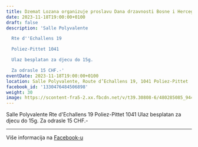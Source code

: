 ```yaml
---
title: Dzemat Lozana organizuje proslavu Dana drzavnosti Bosne i Hercegovine
date: 2023-11-18T19:00:00+0100
draft: false
description: 'Salle Polyvalente

  Rte d''Echallens 19

  Poliez-Pittet 1041

  Ulaz besplatan za djecu do 15g.

  Za odrasle 15 CHF.-'
eventDate: 2023-11-18T19:00:00+0100
location: Salle Polyvalente, Route d’Echallens 19, 1041 Poliez-Pittet
facebook_id: '1330476484506898'
weight: 30
image: https://scontent-fra5-2.xx.fbcdn.net/v/t39.30808-6/480285085_944333661160567_3277375841641556820_n.jpg?_nc_cat=107&ccb=1-7&_nc_sid=9e60e4&_nc_ohc=VfvmRlTdht4Q7kNvwFZKvD4&_nc_oc=AdnypILhGbfJjqV4m9TqDuaCI5Hnl3MAoS6CVYfh9BtSV1bEtsnoWACNE8i24e6sgmM&_nc_zt=23&_nc_ht=scontent-fra5-2.xx&edm=ABTKTjYEAAAA&_nc_gid=r5uuwwDPuSUtykq09lUSbA&_nc_tpa=Q5bMBQEPNg5-MHlDgabGeX9TC8DXOuxG23OSFQ3SCOf0-EDm-C_T4YXd_HMaIYoNaOjyg31gnA4GD0ppqw&oh=00_AffigVeFUP6MTYfw15mf1ugjrduxKL9jTRknxz9YxL5nyw&oe=690B349F
---
```


Salle Polyvalente
Rte d'Echallens 19
Poliez-Pittet 1041
Ulaz besplatan za djecu do 15g.
Za odrasle 15 CHF.-

---

Više informacija na [Facebook-u](https://facebook.com/events/1330476484506898)